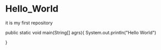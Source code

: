 # Hello_World

it is my first repository

public static void main(String[] agrs){
	System.out.println("Hello World")

}
